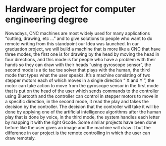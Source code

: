 # Hardware project for computer engineering degree

Nowadays, CNC machines are most widely used for many applications “cutting,
drawing, etc ...” and to give solutions to people who want to do remote writing
from this standpoint our Idea was launched.
In our graduation project, we will build a machine that is more like a CNC that
have three modes, the first one is for drawing by the head by moving the head in
four directions, and this mode is for people who have a problem with their hands
so they can draw with their heads “using gyroscope sensor”, the second mode is a
tic tac toe solver that plays with the human, the third mode that types what the
user speaks. It’s a machine consisting of two stepper motors each of which moves
in a single direction “ X and Y ”, the motor can take action to move from the
gyroscope sensor in the first mode that is put on the head of the user which sends
commands to the controller using Bluetooth and the controller can control in
stepper motors to move in a specific direction, in the second mode, it read the play
and takes the decision by the controller. The decision that the controller will take
it will be done by applying one of the artificial intelligence algorithms after the
human play that is done by voice, in the third mode, the system handles each letter
by mapping it with the right Gcode.
Some similar projects have been done before like the user gives an image and the
machine will draw it but the difference in our project is the remote controlling in
which the user can draw remotely.
